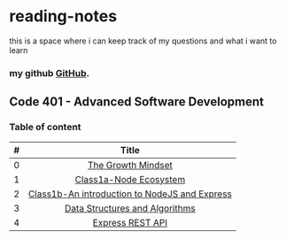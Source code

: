 # reading-notes
this is a space where i can keep track of my questions and what i want to learn
### **my github [GitHub](https://github.com/AnasNemrawi).**
## Code 401 - Advanced Software Development

### Table of content

|  #  |  Title |
| --- |:---------------------------------------------------------------------------------------:|
|  0  |[The Growth Mindset](./reading-notes/TheGrowthMindset.md)                                |
|  1  |[Class1a-Node Ecosystem](./reading-notes/Class-1a-NodeEcosystem.md)                      |
|  2  |[Class1b-An introduction to NodeJS and Express](./reading-notes/Class1b.md)              |
|  3  |[Data Structures and Algorithms](./reading-notes/Data-Structures-and-Algorithms.md)      |
|  4  |[Express REST API](./reading-notes/Express-REST-API.md)      |


